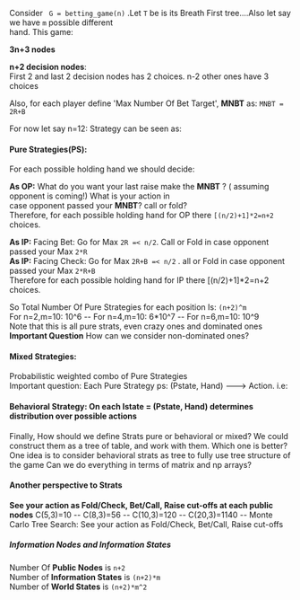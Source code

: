  Consider ` G = betting_game(n)` .Let `T` be is its Breath First tree....Also let say we have `m` possible different  
 hand. This game:  
 
**3n+3 nodes**  

 **n+2 decision nodes**:  
 First 2 and last 2 decision nodes has 2 choices. n-2 other ones have 3 choices  
 
Also, for each player define 'Max Number Of Bet Target', **MNBT** as:  `MNBT = 2R+B`  

For now let say n=12:
 Strategy can be seen as:  
#### Pure Strategies(PS): 
For each possible holding hand we should decide:

 **As OP:** What do you want your last raise make the **MNBT** ? ( assuming opponent is coming!) What is your action in   
 case opponent passed your **MNBT**? call or fold?  
 Therefore, for each possible holding hand for OP there `[(n/2)+1]*2=n+2` choices.  
 
**As IP:** Facing Bet: Go for Max `2R =< n/2`. Call or Fold in case opponent passed your Max `2*R`  
  **As IP:** Facing Check: Go for Max `2R+B =< n/2` . all or Fold in case opponent passed your Max `2*R+B`  
 Therefore for each possible holding hand for IP there [(n/2)+1]*2=n+2 choices.   
 
So Total Number Of Pure Strategies for each position  Is: `(n+2)^m `   
For n=2,m=10: 10^6 -- For n=4,m=10: 6*10^7 -- For n=6,m=10: 10^9  
Note that this is all pure strats, even crazy ones and dominated ones  
**Important Question** How can we consider non-dominated ones? 

#### Mixed Strategies:
Probabilistic weighted combo of Pure Strategies  
 Important question: Each Pure Strategy ps: (Pstate, Hand) ---> Action. i.e:

#### Behavioral Strategy: On each Istate = (Pstate, Hand) determines distribution over possible actions
 Finally, How should we define Strats pure or behavioral or mixed?
 We could construct them as a tree of table, and work with them. Which one is better?
 One idea is to consider behavioral strats as tree to fully use tree structure of the game
 Can we do everything in terms of matrix and np arrays?
 
#### Another perspective to Strats
**See your action as Fold/Check, Bet/Call, Raise cut-offs at each public nodes**
C(5,3)=10 -- C(8,3)=56 -- C(10,3)=120 -- C(20,3)=1140 --
 Monte Carlo Tree Search:
 See your action as Fold/Check, Bet/Call, Raise cut-offs
 
##### Information Nodes and Information States
Number Of **Public Nodes** is `n+2`  
Number of **Information States** is `(n+2)*m`  
Number of **World States** is `(n+2)*m^2`  




